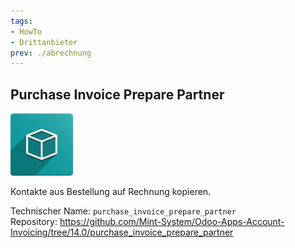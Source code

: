 ```yaml
---
tags:
- HowTo
- Drittanbieter
prev: ./abrechnung
---
```

## Purchase Invoice Prepare Partner

![icon_oms_box](assets/icon_oms_box.png)

Kontakte aus Bestellung auf Rechnung kopieren.

Technischer Name: `purchase_invoice_prepare_partner`\
Repository: <https://github.com/Mint-System/Odoo-Apps-Account-Invoicing/tree/14.0/purchase_invoice_prepare_partner>